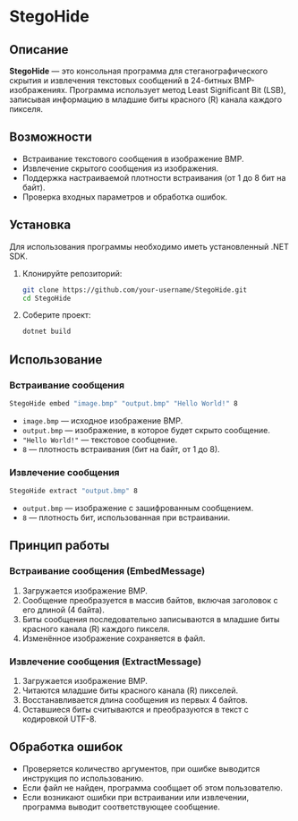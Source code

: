 # StegoHide

## Описание
**StegoHide** — это консольная программа для стеганографического скрытия и извлечения текстовых сообщений в 24-битных BMP-изображениях. Программа использует метод Least Significant Bit (LSB), записывая информацию в младшие биты красного (R) канала каждого пикселя.

## Возможности
- Встраивание текстового сообщения в изображение BMP.
- Извлечение скрытого сообщения из изображения.
- Поддержка настраиваемой плотности встраивания (от 1 до 8 бит на байт).
- Проверка входных параметров и обработка ошибок.

## Установка
Для использования программы необходимо иметь установленный .NET SDK. 

1. Клонируйте репозиторий:
   ```sh
   git clone https://github.com/your-username/StegoHide.git
   cd StegoHide
   ```
2. Соберите проект:
   ```sh
   dotnet build
   ```

## Использование

### Встраивание сообщения
```sh
StegoHide embed "image.bmp" "output.bmp" "Hello World!" 8
```
- `image.bmp` — исходное изображение BMP.
- `output.bmp` — изображение, в которое будет скрыто сообщение.
- `"Hello World!"` — текстовое сообщение.
- `8` — плотность встраивания (бит на байт, от 1 до 8).

### Извлечение сообщения
```sh
StegoHide extract "output.bmp" 8
```
- `output.bmp` — изображение с зашифрованным сообщением.
- `8` — плотность бит, использованная при встраивании.

## Принцип работы

### Встраивание сообщения (EmbedMessage)
1. Загружается изображение BMP.
2. Сообщение преобразуется в массив байтов, включая заголовок с его длиной (4 байта).
3. Биты сообщения последовательно записываются в младшие биты красного канала (R) каждого пикселя.
4. Изменённое изображение сохраняется в файл.

### Извлечение сообщения (ExtractMessage)
1. Загружается изображение BMP.
2. Читаются младшие биты красного канала (R) пикселей.
3. Восстанавливается длина сообщения из первых 4 байтов.
4. Оставшиеся биты считываются и преобразуются в текст с кодировкой UTF-8.

## Обработка ошибок
- Проверяется количество аргументов, при ошибке выводится инструкция по использованию.
- Если файл не найден, программа сообщает об этом пользователю.
- Если возникают ошибки при встраивании или извлечении, программа выводит соответствующее сообщение.
